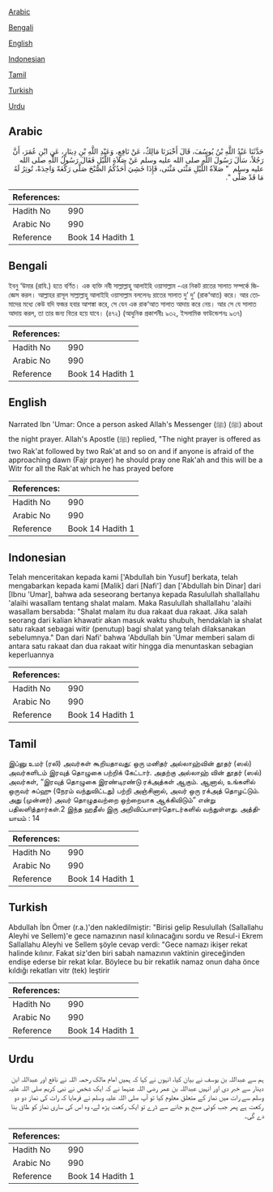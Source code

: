 [Arabic](#arabic)

[Bengali](#bengali)

[English](#english)

[Indonesian](#indonesian)

[Tamil](#tamil)

[Turkish](#turkish)

[Urdu](#urdu)

## Arabic


<div dir="rtl" lang="ar" style={{fontSize:'larger',backgroundColor:'#f8f9fa',padding:20}}>
حَدَّثَنَا عَبْدُ اللَّهِ بْنُ يُوسُفَ، قَالَ أَخْبَرَنَا مَالِكٌ، عَنْ نَافِعٍ، وَعَبْدِ اللَّهِ بْنِ دِينَارٍ، عَنِ ابْنِ عُمَرَ، أَنَّ رَجُلاً، سَأَلَ رَسُولَ اللَّهِ صلى الله عليه وسلم عَنْ صَلاَةِ اللَّيْلِ فَقَالَ رَسُولُ اللَّهِ صلى الله عليه وسلم ‏ "‏ صَلاَةُ اللَّيْلِ مَثْنَى مَثْنَى، فَإِذَا خَشِيَ أَحَدُكُمُ الصُّبْحَ صَلَّى رَكْعَةً وَاحِدَةً، تُوتِرُ لَهُ مَا قَدْ صَلَّى ‏"‏‏.‏
</div>
<div style={{backgroundColor:'#f8f9fa',padding:20, marginBottom: 10}}><table> <thead> <tr> <th>References:</th> <th></th> </tr> </thead> <tbody><tr><td>Hadith No</td><td>990</td></tr><tr><td>Arabic No</td><td>990</td></tr><tr><td>Reference</td><td>Book 14 Hadith 1</td></tr></tbody></table></div>

## Bengali


<div dir="ltr" lang="bn" style={{fontSize:'larger',backgroundColor:'#f8f9fa',padding:20}}>
ইবনু ‘উমার (রাযি.) হতে বর্ণিত। এক ব্যক্তি নবী সাল্লাল্লাহু আলাইহি ওয়াসাল্লাম -এর নিকট রাতের সালাত সম্পর্কে জিজ্ঞেস করল। আল্লাহর রাসূল সাল্লাল্লাহু আলাইহি ওয়াসাল্লাম বললেনঃ রাতের সালাত দু’ দু’ (রাক‘আত) করে। আর তোমাদের মধ্যে কেউ যদি ফজর হবার আশঙ্কা করে, সে যেন এক রাক‘আত সালাত আদায় করে নেয়। আর সে যে সালাত আদায় করল, তা তার জন্য বিতর হয়ে যাবে। (৪৭২) (আধুনিক প্রকাশনীঃ ৯৩২, ইসলামিক ফাউন্ডেশনঃ ৯৩৭)
</div>
<div style={{backgroundColor:'#f8f9fa',padding:20, marginBottom: 10}}><table> <thead> <tr> <th>References:</th> <th></th> </tr> </thead> <tbody><tr><td>Hadith No</td><td>990</td></tr><tr><td>Arabic No</td><td>990</td></tr><tr><td>Reference</td><td>Book 14 Hadith 1</td></tr></tbody></table></div>

## English


<div dir="ltr" lang="en" style={{fontSize:'larger',backgroundColor:'#f8f9fa',padding:20}}>
Narrated Ibn 'Umar: Once a person asked Allah's Messenger (ﷺ) (ﷺ) about the night prayer. Allah's Apostle (ﷺ) replied, "The night prayer is offered as two Rak'at followed by two Rak'at and so on and if anyone is afraid of the approaching dawn (Fajr prayer) he should pray one Rak'ah and this will be a Witr for all the Rak'at which he has prayed before
</div>
<div style={{backgroundColor:'#f8f9fa',padding:20, marginBottom: 10}}><table> <thead> <tr> <th>References:</th> <th></th> </tr> </thead> <tbody><tr><td>Hadith No</td><td>990</td></tr><tr><td>Arabic No</td><td>990</td></tr><tr><td>Reference</td><td>Book 14 Hadith 1</td></tr></tbody></table></div>

## Indonesian


<div dir="ltr" lang="id" style={{fontSize:'larger',backgroundColor:'#f8f9fa',padding:20}}>
Telah menceritakan kepada kami ['Abdullah bin Yusuf] berkata, telah mengabarkan kepada kami [Malik] dari [Nafi'] dan ['Abdullah bin Dinar] dari [Ibnu 'Umar], bahwa ada seseorang bertanya kepada Rasulullah shallallahu 'alaihi wasallam tentang shalat malam. Maka Rasulullah shallallahu 'alaihi wasallam bersabda: "Shalat malam itu dua rakaat dua rakaat. Jika salah seorang dari kalian khawatir akan masuk waktu shubuh, hendaklah ia shalat satu rakaat sebagai witir (penutup) bagi shalat yang telah dilaksanakan sebelumnya." Dan dari Nafi' bahwa 'Abdullah bin 'Umar memberi salam di antara satu rakaat dan dua rakaat witir hingga dia menuntaskan sebagian keperluannya
</div>
<div style={{backgroundColor:'#f8f9fa',padding:20, marginBottom: 10}}><table> <thead> <tr> <th>References:</th> <th></th> </tr> </thead> <tbody><tr><td>Hadith No</td><td>990</td></tr><tr><td>Arabic No</td><td>990</td></tr><tr><td>Reference</td><td>Book 14 Hadith 1</td></tr></tbody></table></div>

## Tamil


<div dir="ltr" lang="ta" style={{fontSize:'larger',backgroundColor:'#f8f9fa',padding:20}}>
இப்னு உமர் (ரலி) அவர்கள் கூறியதாவது: ஒரு மனிதர் அல்லாஹ்வின் தூதர் (ஸல்) அவர்களிடம் இரவுத் தொழுகை பற்றிக் கேட்டார். அதற்கு அல்லாஹ் வின் தூதர் (ஸல்) அவர்கள், “இரவுத் தொழுகை இரண்டிரண்டு ரக்அத்கள் ஆகும். ஆனால், உங்களில் ஒருவர் சுப்ஹு (நேரம் வந்துவிட்டது) பற்றி அஞ்சினால், அவர் ஒரு ரக்அத் தொழட்டும். அது (முன்னர்) அவர் தொழுதவற்றை ஒற்றையாக ஆக்கிவிடும்” என்று பதிலளித்தார்கள்.2 இந்த ஹதீஸ் இரு அறிவிப்பாளர்தொடர்களில் வந்துள்ளது. அத்தியாயம் : 14
</div>
<div style={{backgroundColor:'#f8f9fa',padding:20, marginBottom: 10}}><table> <thead> <tr> <th>References:</th> <th></th> </tr> </thead> <tbody><tr><td>Hadith No</td><td>990</td></tr><tr><td>Arabic No</td><td>990</td></tr><tr><td>Reference</td><td>Book 14 Hadith 1</td></tr></tbody></table></div>

## Turkish


<div dir="ltr" lang="tr" style={{fontSize:'larger',backgroundColor:'#f8f9fa',padding:20}}>
Abdullah İbn Ömer (r.a.)'den nakledilmiştir: "Birisi gelip Resulullah (Sallallahu Aleyhi ve Sellem)'e gece namazının nasıl kılınacağını sordu ve Resul-i Ekrem Sallallahu Aleyhi ve Sellem şöyle cevap verdi: "Gece namazı ikişer rekat halinde kılınır. Fakat siz'den biri sabah namazının vaktinin gireceğinden endişe ederse bir rekat kılar. Böylece bu bir rekatlık namaz onun daha önce kıldığı rekatları vitr (tek) leştirir
</div>
<div style={{backgroundColor:'#f8f9fa',padding:20, marginBottom: 10}}><table> <thead> <tr> <th>References:</th> <th></th> </tr> </thead> <tbody><tr><td>Hadith No</td><td>990</td></tr><tr><td>Arabic No</td><td>990</td></tr><tr><td>Reference</td><td>Book 14 Hadith 1</td></tr></tbody></table></div>

## Urdu


<div dir="rtl" lang="ur" style={{fontSize:'larger',backgroundColor:'#f8f9fa',padding:20}}>
ہم سے عبداللہ بن یوسف نے بیان کیا، انہوں نے کہا کہ ہمیں امام مالک رحمہ اللہ نے نافع اور عبداللہ ابن دینار سے خبر دی اور انہیں عبداللہ بن عمر رضی اللہ عنہما نے کہ ایک شخص نے نبی کریم صلی اللہ علیہ وسلم سے رات میں نماز کے متعلق معلوم کیا تو آپ صلی اللہ علیہ وسلم نے فرمایا کہ رات کی نماز دو دو رکعت ہے پھر جب کوئی صبح ہو جانے سے ڈرے تو ایک رکعت پڑھ لے، وہ اس کی ساری نماز کو طاق بنا دے گی۔
</div>
<div style={{backgroundColor:'#f8f9fa',padding:20, marginBottom: 10}}><table> <thead> <tr> <th>References:</th> <th></th> </tr> </thead> <tbody><tr><td>Hadith No</td><td>990</td></tr><tr><td>Arabic No</td><td>990</td></tr><tr><td>Reference</td><td>Book 14 Hadith 1</td></tr></tbody></table></div>